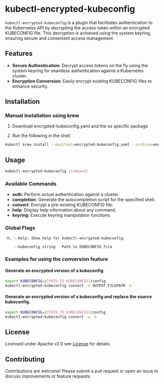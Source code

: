 # kubectl-encrypted-kubeconfig

`kubectl-encrypted-kubeconfig` is a plugin that facilitates authentication to the Kubernetes API by decrypting the access token within an encrypted KUBECONFIG file. This decryption is achieved using the system keyring, ensuring secure and convenient access management.

## Features

- **Secure Authentication:** Decrypt access tokens on the fly using the system keyring for seamless authentication against a Kubernetes cluster.
- **Encryption Conversion:** Easily encrypt existing KUBECONFIG files to enhance security.

## Installation

### Manual installation using krew

1. Download encrypted-kubeconfig.yaml and the os specific package

2. Run the following in the shell

```bash
kubectl krew install --manifest=encrypted-kubeconfig.yaml --archive=encrypted-kubeconfig-[darwin-arm64.tar.gz|linux-amd64.tar.gz|windows-amd64.zip]
```

## Usage
```bash
kubectl-encrypted-kubeconfig [command]
```

### Available Commands
- **auth**: Perform actual authentication against a cluster.
- **completion**: Generate the autocompletion script for the specified shell.
- **convert**: Encrypt a pre-existing KUBECONFIG file.
- **help**: Display help information about any command.
- **keyring**: Execute keyring manipulation functions.

### Global Flags
```
-h, --help: Show help for kubectl-encrypted-kubeconfig.

    --kubeconfig string   Path to KUBECONFIG file
```

### Examples for using the conversion feature

#### Generate an encrypted version of a kubeconfig.
```bash
export KUBECONFIG=/[PATH_TO_KUBECONFIG]/config
kubectl-encrypted-kubeconfig convert -o OUTPUT_FILEPATH -k
```

#### Generate an encrypted version of a kubeconfig and replace the source kubeconfig.
```bash
export KUBECONFIG=/[PATH_TO_KUBECONFIG]/config
kubectl-encrypted-kubeconfig convert -w -k
```

## License
Licensed under Apache v2.0 see [License](https://github.com/n4-de/kubectl-encrypted-kubeconfig/blob/main/LICENSE) for details.

## Contributing
Contributions are welcome! Please submit a pull request or open an issue to discuss improvements or feature requests.
